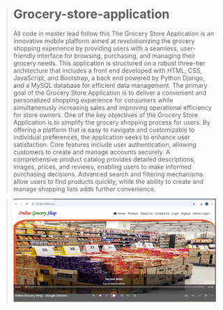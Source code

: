 > # Grocery-store-application
> All code in master lead follow this
The Grocery Store Application is an innovative mobile platform aimed at revolutionizing the
grocery shopping experience by providing users with a seamless, user-friendly interface for
browsing, purchasing, and managing their grocery needs. This application is structured on a
robust three-tier architecture that includes a front end developed with HTML, CSS, JavaScript,
and Bootstrap, a back end powered by Python Django, and a MySQL database for efficient data
management. The primary goal of the Grocery Store Application is to deliver a convenient and
personalized shopping experience for consumers while simultaneously increasing sales and
improving operational efficiency for store owners.
One of the key objectives of the Grocery Store Application is to simplify the grocery shopping
process for users. By offering a platform that is easy to navigate and customizable to individual
preferences, the application seeks to enhance user satisfaction. Core features include user
authentication, allowing customers to create and manage accounts securely. A comprehensive
product catalog provides detailed descriptions, images, prices, and reviews, enabling users to
make informed purchasing decisions. Advanced search and filtering mechanisms allow users to
find products quickly, while the ability to create and manage shopping lists adds further
convenience.


















> ![Image Alt](https://github.com/ANNU-2484/Grocery-store-application-/blob/main/Screenshot%202025-07-12%20202039.png?raw=true)
